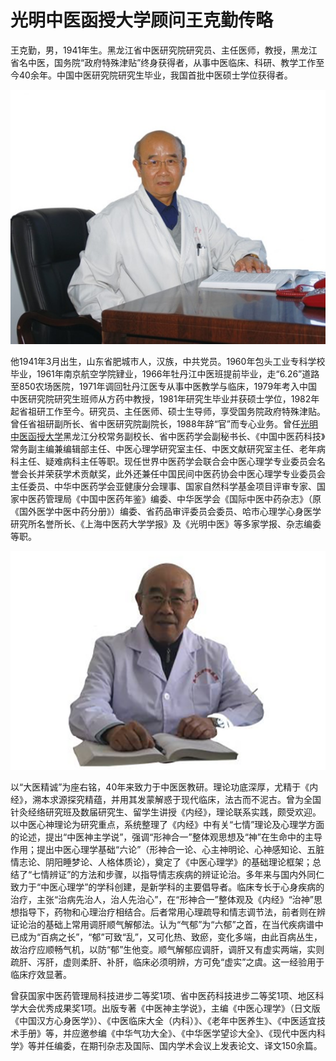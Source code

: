 # 光明中医函授大学顾问王克勤传略

王克勤，男，1941年生。黑龙江省中医研究院研究员、主任医师，教授，黑龙江省名中医，国务院“政府特殊津贴”终身获得者，从事中医临床、科研、教学工作至今40余年。中国中医研究院研究生毕业，我国首批中医硕士学位获得者。

![img](img/20190827094057e02cbf.jpg)

他1941年3月出生，山东省肥城市人，汉族，中共党员。1960年包头工业专科学校毕业，1961年南京航空学院肄业，1966年牡丹江中医班提前毕业，走“6.26”道路至850农场医院，1971年调回牡丹江医专从事中医教学与临床，1979年考入中国中医研究院研究生班师从方药中教授，1981年研究生毕业并获硕士学位，1982年起省祖研工作至今。研究员、主任医师、硕士生导师，享受国务院政府特殊津贴。曾任省祖研副所长、省中医研究院副院长，1988年辞“官”而专心业务。曾任[光明中医函授大学](http://www.gmzy.org.cn/)黑龙江分校常务副校长、省中医药学会副秘书长、《中国中医药科技》常务副主编兼编辑部主任、中医心理学研究室主任、中医文献研究室主任、老年病科主任、疑难病科主任等职。现任世界中医药学会联合会中医心理学专业委员会名誉会长并荣获学术贡献奖，此外还兼任中国民间中医药协会中医心理学专业委员会主任委员、中华中医药学会亚健康分会理事、国家自然科学基金项目评审专家、国家中医药管理局《中国中医药年鉴》编委、中华医学会《国际中医中药杂志》（原《国外医学中医中药分册》）编委、省药品审评委员会委员、哈市心理学心身医学研究所名誉所长、《上海中医药大学学报》及《光明中医》等多家学报、杂志编委等职。

![img](img/201908270940573b4956.png)

以“大医精诚”为座右铭，40年来致力于中医医教研。理论功底深厚，尤精于《内经》，溯本求源探究精蕴，并用其发蒙解惑于现代临床，法古而不泥古。曾为全国针灸经络研究班及数届研究生、留学生讲授《内经》，理论联系实践，颇受欢迎。以中医心神理论为研究重点，系统整理了《内经》中有关“七情”理论及心理学方面的论述，提出“中医神主学说”，强调“形神合一”整体观思想及“神”在生命中的主导作用；提出中医心理学基础“六论”（形神合一论、心主神明论、心神感知论、五脏情志论、阴阳睡梦论、人格体质论），奠定了《中医心理学》的基础理论框架；总结了“七情辨证”的方法和步骤，以指导情志疾病的辨证论治。多年来与国内外同仁致力于“中医心理学”的学科创建，是新学科的主要倡导者。临床专长于心身疾病的治疗，主张“治病先治人，治人先治心”，在“形神合一”整体观及《内经》“治神”思想指导下，药物和心理治疗相结合。后者常用心理疏导和情志调节法，前者则在辨证论治的基础上常用调肝顺气解郁法。认为“气郁”为“六郁”之首，在当代疾病谱中已成为“百病之长”，“郁”可致“乱”，又可化热、致瘀，变化多端，由此百病丛生，故治疗应顺畅气机，以防“郁”生他变。顺气解郁应调肝，调肝又有虚实两端，实则疏肝、泻肝，虚则柔肝、补肝，临床必须明辨，方可免“虚实”之虞。这一经验用于临床疗效显著。

曾获国家中医药管理局科技进步二等奖1项、省中医药科技进步二等奖1项、地区科学大会优秀成果奖1项。出版专著《中医神主学说》，主编《中医心理学》（日文版《中国汉方心身医学》）、《中医临床大全（内科）》、《老年中医养生》、《中医适宜技术手册》等，并应邀参编《中华气功大全》、《中华医学望诊大全》、《现代中医内科学》等并任编委，在期刊杂志及国际、国内学术会议上发表论文、译文150余篇。